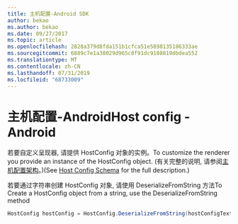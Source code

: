 ```yaml
---
title: 主机配置-Android SDK
author: bekao
ms.author: bekao
ms.date: 09/27/2017
ms.topic: article
ms.openlocfilehash: 2828a379d8fda151b1cfca51e5898135186333ae
ms.sourcegitcommit: 6889c7e1a38029d965c8f91dc9108819dbdea552
ms.translationtype: MT
ms.contentlocale: zh-CN
ms.lasthandoff: 07/31/2019
ms.locfileid: "68733009"
---
```

# <a name="host-config---android"></a><span data-ttu-id="71d65-102">主机配置-Android</span><span class="sxs-lookup"><span data-stu-id="71d65-102">Host config - Android</span></span>

<span data-ttu-id="71d65-103">若要自定义呈现器, 请提供 HostConfig 对象的实例。</span><span class="sxs-lookup"><span data-stu-id="71d65-103">To customize the renderer you provide an instance of the HostConfig object.</span></span> <span data-ttu-id="71d65-104">(有关完整的说明, 请参阅[主机配置架构](../../../rendering-cards/host-config.md)。)</span><span class="sxs-lookup"><span data-stu-id="71d65-104">(See [Host Config Schema](../../../rendering-cards/host-config.md) for the full description.)</span></span>

<span data-ttu-id="71d65-105">若要通过字符串创建 HostConfig 对象, 请使用 DeserializeFromString 方法</span><span class="sxs-lookup"><span data-stu-id="71d65-105">To Create a HostConfig object from a string, use the DeserializeFromString method</span></span>

```java
HostConfig hostConfig = HostConfig.DeserializeFromString(hostConfigText);
```